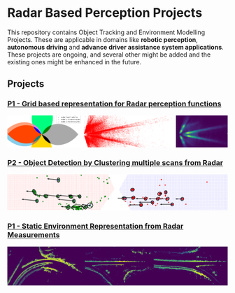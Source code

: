 # Radar Based Perception Projects
This repository contains Object Tracking and Environment Modelling Projects. These are applicable in domains like **robotic perception**, **autonomous driving** and **advance driver assistance system applications**. These projects are ongoing, and several other might be added and the existing ones might be enhanced in the future.

## Projects

### [P1 - Grid based representation for Radar perception functions](https://github.com/UditBhaskar19/ENVIRONMENT_REPRESENTATION_USING_RADAR/tree/main/P1_grid_based_representation_for_radar_perception_functions)
[![](https://github.com/UditBhaskar19/ENVIRONMENT_REPRESENTATION_USING_RADAR/blob/main/readme_artifacts/P1_cover.PNG)](https://github.com/UditBhaskar19/ENVIRONMENT_REPRESENTATION_USING_RADAR/tree/main/P1_grid_based_representation_for_radar_perception_functions)


### [P2 - Object Detection by Clustering multiple scans from Radar](https://github.com/UditBhaskar19/ENVIRONMENT_REPRESENTATION_USING_RADAR/tree/main/P1_static_environment_representation)
[![](https://github.com/UditBhaskar19/ENVIRONMENT_REPRESENTATION_USING_RADAR/blob/main/readme_artifacts/P2_cover.PNG)](https://github.com/UditBhaskar19/ENVIRONMENT_REPRESENTATION_USING_RADAR/tree/main/P2_object_detection_by_clustering_multiple_scans_from_radar)


### [P1 - Static Environment Representation from Radar Measurements](https://github.com/UditBhaskar19/ENVIRONMENT_REPRESENTATION_USING_RADAR/tree/main/P1_static_environment_representation)
[![](https://github.com/UditBhaskar19/ENVIRONMENT_REPRESENTATION_USING_RADAR/blob/main/readme_artifacts/cover_img.PNG)](https://github.com/UditBhaskar19/ENVIRONMENT_REPRESENTATION_USING_RADAR/tree/main/P1_static_environment_representation)
